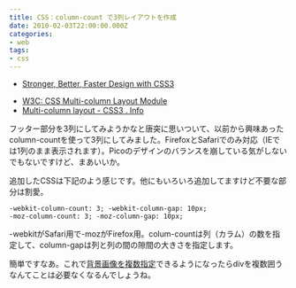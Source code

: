 ```yaml
---
title: CSS：column-count で3列レイアウトを作成
date: 2010-02-03T22:00:00.000Z
categories:
- web
tags:
- css
---
```

*   [Stronger, Better, Faster Design with CSS3](http://www.smashingmagazine.com/2009/12/16/stronger-better-faster-design-with-css3/)

<!-- more -->
*   [W3C: CSS Multi-column Layout Module](http://www.w3.org/TR/css3-multicol/)
*   [Multi-column layout - CSS3 . Info](http://www.css3.info/preview/multi-column-layout/)

フッター部分を3列にしてみようかなと唐突に思いついて、以前から興味あったcolumn-countを使って3列にしてみました。FirefoxとSafariでのみ対応（IEでは1列のまま表示されます）。Picoのデザインのバランスを崩している気がしないでもないですけど、まあいいか。

追加したCSSは下記のよう感じです。他にもいろいろ追加してますけど不要な部分は割愛。

```
-webkit-column-count: 3; -webkit-column-gap: 10px;
-moz-column-count: 3; -moz-column-gap: 10px;

```

-webkitがSafari用で-mozがFirefox用。colum-countは列（カラム）の数を指定して、column-gapは列と列の間の隙間の大きさを指定します。

簡単ですなあ。これで[背景画像を複数指定](http://www.css3.info/preview/multiple-backgrounds/)できるようになったらdivを複数囲うなんてことは必要なくなるんでしょうね。
